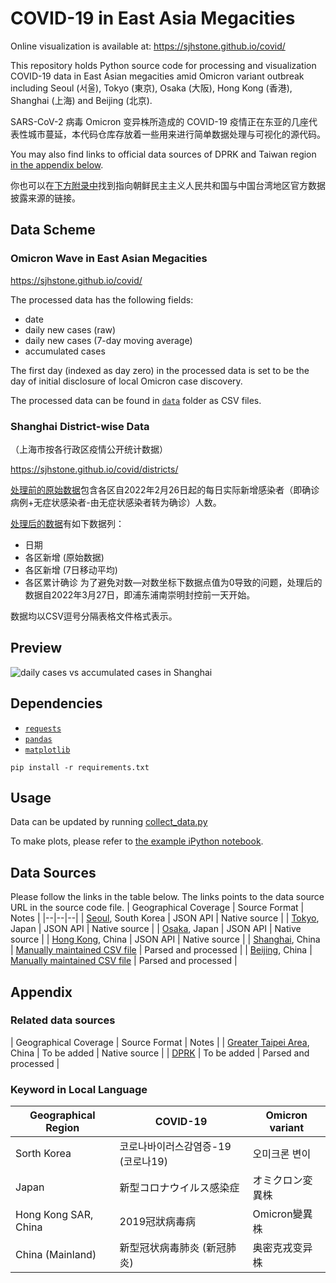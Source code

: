 # COVID-19 in East Asia Megacities

Online visualization is available at: https://sjhstone.github.io/covid/

This repository holds Python source code for processing and visualization COVID-19 data in East Asian megacities amid Omicron variant outbreak including Seoul (서울), Tokyo (東京), Osaka (大阪), Hong Kong (香港), Shanghai (上海) and Beijing (北京).

SARS-CoV-2 病毒 Omicron 变异株所造成的 COVID-19 疫情正在东亚的几座代表性城市蔓延，本代码仓库存放着一些用来进行简单数据处理与可视化的源代码。

You may also find links to official data sources of DPRK and Taiwan region [in the appendix below](#related-data-sources).

你也可以在[下方附录中](#related-data-sources)找到指向朝鲜民主主义人民共和国与中国台湾地区官方数据披露来源的链接。

## Data Scheme

### Omicron Wave in East Asian Megacities

https://sjhstone.github.io/covid/

The processed data has the following fields:
* date
* daily new cases (raw)
* daily new cases (7-day moving average)
* accumulated cases

The first day (indexed as day zero) in the processed data is set to be the day of initial disclosure of local Omicron case discovery.

The processed data can be found in [`data`](./data/) folder as CSV files.

### Shanghai District-wise Data
（上海市按各行政区疫情公开统计数据）

https://sjhstone.github.io/covid/districts/

[处理前的原始数据](./raw_data/shanghai_districts.csv)包含各区自2022年2月26日起的每日实际新增感染者（即确诊病例+无症状感染者-由无症状感染者转为确诊）人数。

[处理后的数据](./data/shanghai_by_district.csv)有如下数据列：
* 日期
* 各区新增 (原始数据)
* 各区新增 (7日移动平均)
* 各区累计确诊
为了避免对数—对数坐标下数据点值为0导致的问题，处理后的数据自2022年3月27日，即浦东浦南崇明封控前一天开始。

数据均以CSV逗号分隔表格文件格式表示。

## Preview
![daily cases vs accumulated cases in Shanghai](./doc/output_sample.svg)

## Dependencies
* [`requests`](https://github.com/psf/requests)
* [`pandas`](https://pandas.pydata.org/)
* [`matplotlib`](https://matplotlib.org/)
```
pip install -r requirements.txt
```

## Usage
Data can be updated by running [collect_data.py](./collect_data.py)

To make plots, please refer to [the example iPython notebook](./example.ipynb).

## Data Sources
Please follow the links in the table below. The links points to the data source URL in the source code file.
| Geographical Coverage | Source Format | Notes |
|--|--|--|
| [Seoul](./DataAPI/Korea.py#L13), South Korea | JSON API | Native source |
| [Tokyo](./DataAPI/Japan.py#L11), Japan | JSON API | Native source |
| [Osaka](./DataAPI/Japan.py#L11), Japan | JSON API | Native source |
| [Hong Kong](./DataAPI/China.py#L13), China | JSON API | Native source |
| [Shanghai](./DataAPI/China.py#L52), China | [Manually maintained CSV file](./raw_data/shanghai.csv) | Parsed and processed |
| [Beijing](./DataAPI/China.py#L37), China | [Manually maintained CSV file](./raw_data/beijing.csv) | Parsed and processed |

## Appendix

### Related data sources
| Geographical Coverage | Source Format | Notes |
| [Greater Taipei Area](https://covid-19.nchc.org.tw/dt_005-covidTable_taiwan.php), China | To be added | Native source |
| [DPRK](https://www.kcna.kp/en) | To be added | Parsed and processed |
### Keyword in Local Language
| Geographical Region | COVID-19 | Omicron variant |
|--|--|--|
| Sorth Korea | 코로나바이러스감염증-19 (코로나19) | 오미크론 변이 | 감염병 유행 |
| Japan | 新型コロナウイルス感染症 | オミクロン変異株 | 感染症の流行 |
| Hong Kong SAR, China | 2019冠狀病毒病 | Omicron變異株 | 疫情 |
| China (Mainland) | 新型冠状病毒肺炎 (新冠肺炎) | 奥密克戎变异株 | 疫情 |
